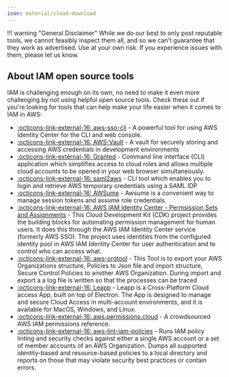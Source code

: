 ```yaml
---
icon: material/cloud-download
---
```


!!! warning "General Disclaimer"
    While we do our best to only post reputable tools, we cannot feasibly inspect them all, and so we can't guarantee that they work as advertised. Use at your own risk. If you experience issues with them, please let us know.

## About IAM open source tools
IAM is challenging enough on its own, no need to make it even more challenging by not using helpful open source tools. Check these out if you're looking for tools that can help make your life easier when it comes to IAM in AWS:

- [ :octicons-link-external-16: aws-sso-cli](https://github.com/synfinatic/aws-sso-cli) - A powerful tool for using AWS Identity Center for the CLI and web console.
- [ :octicons-link-external-16: AWS-Vault](https://github.com/99designs/aws-vault) - A vault for securely storing and accessing AWS credentials in development environments
- [ :octicons-link-external-16: Granted](https://github.com/common-fate/granted) - Command line interface (CLI) application which simplifies access to cloud roles and allows multiple cloud accounts to be opened in your web browser simultaneously.
- [ :octicons-link-external-16: saml2aws](https://github.com/Versent/saml2aws) - CLI tool which enables you to login and retrieve AWS temporary credentials using a SAML IDP
- [ :octicons-link-external-16: AWSume](https://awsu.me/) - Awsume is a convenient way to manage session tokens and assume role credentials.
- [ :octicons-link-external-16: AWS IAM Identity Center - Permsission Sets and Assignments](https://github.com/kirnberger1980/sso-permission-management) - This Cloud Development Kit (CDK) project provides the building blocks for automating permission management for human users. It does this through the AWS IAM Identity Center service (formerly AWS SSO). The project uses identities from the configured identity pool in AWS IAM Identity Center for user authentication and to control who can access what.
- [ :octicons-link-external-16: aws-orgtool](https://github.com/daknhh/aws-orgtool) - This Tool is to export your AWS Organizations structure, Policies to Json file and import structure, Secure Control Policies to another AWS Organization. During import and export a a log file is written so that the processes can be traced
- [ :octicons-link-external-16: Leapp](https://github.com/Noovolari/leapp) - Leapp is a Cross-Platform Cloud access App, built on top of Electron. The App is designed to manage and secure Cloud Access in multi-account environments, and it is available for MacOS, Windows, and Linux.
- [ :octicons-link-external-16: aws.permissions.cloud](https://github.com/iann0036/aws.permissions.cloud) - A crowdsourced AWS IAM permissions reference.
- [ :octicons-link-external-16: aws-lint-iam-policies](https://github.com/welldone-cloud/aws-lint-iam-policies) - Runs IAM policy linting and security checks against either a single AWS account or a set of member accounts of an AWS Organization. Dumps all supported identity-based and resource-based policies to a local directory and reports on those that may violate security best practices or contain errors.

